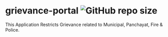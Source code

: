 # grievance-portal       ![GitHub repo size](https://img.shields.io/github/repo-size/ab007shetty/ab007shetty?logoColor=important&style=flat-square)

This Application  Restricts  Grievance related to Municipal, Panchayat, Fire &amp; Police.
